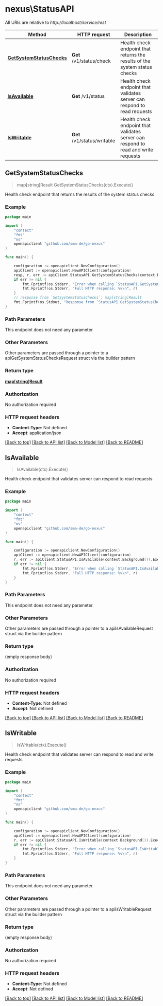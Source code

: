 # nexus\StatusAPI

All URIs are relative to *http://localhost/service/rest*

Method | HTTP request | Description
------------- | ------------- | -------------
[**GetSystemStatusChecks**](StatusAPI.md#GetSystemStatusChecks) | **Get** /v1/status/check | Health check endpoint that returns the results of the system status checks
[**IsAvailable**](StatusAPI.md#IsAvailable) | **Get** /v1/status | Health check endpoint that validates server can respond to read requests
[**IsWritable**](StatusAPI.md#IsWritable) | **Get** /v1/status/writable | Health check endpoint that validates server can respond to read and write requests



## GetSystemStatusChecks

> map[string]Result GetSystemStatusChecks(ctx).Execute()

Health check endpoint that returns the results of the system status checks

### Example

```go
package main

import (
	"context"
	"fmt"
	"os"
	openapiclient "github.com/sma-de/go-nexus"
)

func main() {

	configuration := openapiclient.NewConfiguration()
	apiClient := openapiclient.NewAPIClient(configuration)
	resp, r, err := apiClient.StatusAPI.GetSystemStatusChecks(context.Background()).Execute()
	if err != nil {
		fmt.Fprintf(os.Stderr, "Error when calling `StatusAPI.GetSystemStatusChecks``: %v\n", err)
		fmt.Fprintf(os.Stderr, "Full HTTP response: %v\n", r)
	}
	// response from `GetSystemStatusChecks`: map[string]Result
	fmt.Fprintf(os.Stdout, "Response from `StatusAPI.GetSystemStatusChecks`: %v\n", resp)
}
```

### Path Parameters

This endpoint does not need any parameter.

### Other Parameters

Other parameters are passed through a pointer to a apiGetSystemStatusChecksRequest struct via the builder pattern


### Return type

[**map[string]Result**](Result.md)

### Authorization

No authorization required

### HTTP request headers

- **Content-Type**: Not defined
- **Accept**: application/json

[[Back to top]](#) [[Back to API list]](../README.md#documentation-for-api-endpoints)
[[Back to Model list]](../README.md#documentation-for-models)
[[Back to README]](../README.md)


## IsAvailable

> IsAvailable(ctx).Execute()

Health check endpoint that validates server can respond to read requests

### Example

```go
package main

import (
	"context"
	"fmt"
	"os"
	openapiclient "github.com/sma-de/go-nexus"
)

func main() {

	configuration := openapiclient.NewConfiguration()
	apiClient := openapiclient.NewAPIClient(configuration)
	r, err := apiClient.StatusAPI.IsAvailable(context.Background()).Execute()
	if err != nil {
		fmt.Fprintf(os.Stderr, "Error when calling `StatusAPI.IsAvailable``: %v\n", err)
		fmt.Fprintf(os.Stderr, "Full HTTP response: %v\n", r)
	}
}
```

### Path Parameters

This endpoint does not need any parameter.

### Other Parameters

Other parameters are passed through a pointer to a apiIsAvailableRequest struct via the builder pattern


### Return type

 (empty response body)

### Authorization

No authorization required

### HTTP request headers

- **Content-Type**: Not defined
- **Accept**: Not defined

[[Back to top]](#) [[Back to API list]](../README.md#documentation-for-api-endpoints)
[[Back to Model list]](../README.md#documentation-for-models)
[[Back to README]](../README.md)


## IsWritable

> IsWritable(ctx).Execute()

Health check endpoint that validates server can respond to read and write requests

### Example

```go
package main

import (
	"context"
	"fmt"
	"os"
	openapiclient "github.com/sma-de/go-nexus"
)

func main() {

	configuration := openapiclient.NewConfiguration()
	apiClient := openapiclient.NewAPIClient(configuration)
	r, err := apiClient.StatusAPI.IsWritable(context.Background()).Execute()
	if err != nil {
		fmt.Fprintf(os.Stderr, "Error when calling `StatusAPI.IsWritable``: %v\n", err)
		fmt.Fprintf(os.Stderr, "Full HTTP response: %v\n", r)
	}
}
```

### Path Parameters

This endpoint does not need any parameter.

### Other Parameters

Other parameters are passed through a pointer to a apiIsWritableRequest struct via the builder pattern


### Return type

 (empty response body)

### Authorization

No authorization required

### HTTP request headers

- **Content-Type**: Not defined
- **Accept**: Not defined

[[Back to top]](#) [[Back to API list]](../README.md#documentation-for-api-endpoints)
[[Back to Model list]](../README.md#documentation-for-models)
[[Back to README]](../README.md)

